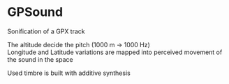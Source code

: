 # GPSound

Sonification of a GPX track

The altitude decide the pitch (1000 m -> 1000 Hz) 
<br>
Longitude and Latitude variations are mapped into perceived movement of the sound in the space

Used timbre is built with additive synthesis

